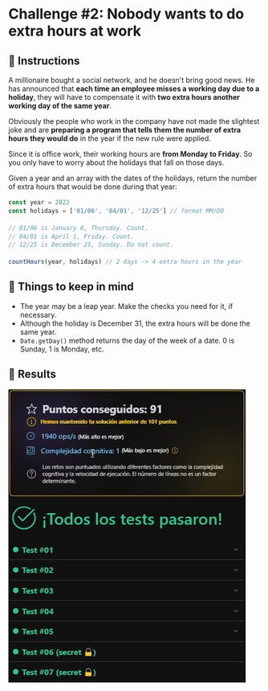 # Challenge #2: Nobody wants to do extra hours at work 

## 📖 Instructions

A millionaire bought a social network, and he doesn't bring good news. He has announced that **each time an employee misses a working day due to a holiday**, they will have to compensate it with **two extra hours another working day of the same year**.

Obviously the people who work in the company have not made the slightest joke and are **preparing a program that tells them the number of extra hours they would do** in the year if the new rule were applied.

Since it is office work, their working hours are **from Monday to Friday**. So you only have to worry about the holidays that fall on those days.

Given a year and an array with the dates of the holidays, return the number of extra hours that would be done during that year:

```js
const year = 2022
const holidays = ['01/06', '04/01', '12/25'] // format MM/DD

// 01/06 is January 6, Thursday. Count.
// 04/01 is April 1, Friday. Count.
// 12/25 is December 25, Sunday. Do not count.

countHours(year, holidays) // 2 days -> 4 extra hours in the year
```

## 📝 Things to keep in mind

- The year may be a leap year. Make the checks you need for it, if necessary.
- Although the holiday is December 31, the extra hours will be done the same year.
- `Date.getDay()` method returns the day of the week of a date. 0 is Sunday, 1 is Monday, etc.

## 📜 Results

![adventjs](https://raw.githubusercontent.com/DavidNizDev/adventjsChallenges/main/img/2-results.png)